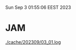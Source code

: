 Sun Sep  3 01:55:06 EEST 2023
# JAM
<a href='./cache/202309/03_01.log'>./cache/202309/03_01.log</a>
